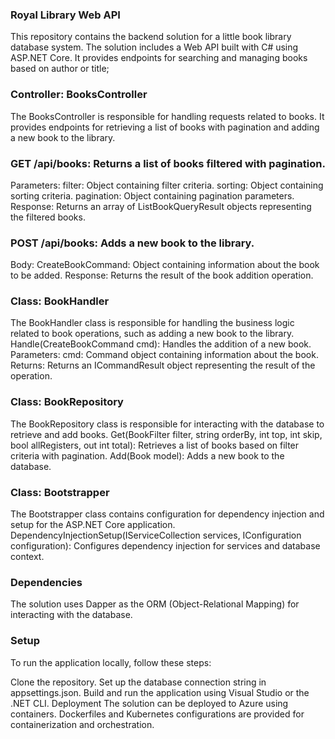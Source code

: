 ### Royal Library Web API ###
This repository contains the backend solution for a little book library database system. The solution includes a Web API built with C# using ASP.NET Core. It provides endpoints for searching and managing books based on author or title;

### Controller: BooksController ###
The BooksController is responsible for handling requests related to books. It provides endpoints for retrieving a list of books with pagination and adding a new book to the library.

### GET /api/books: Returns a list of books filtered with pagination. ###
Parameters:
filter: Object containing filter criteria.
sorting: Object containing sorting criteria.
pagination: Object containing pagination parameters.
Response:
Returns an array of ListBookQueryResult objects representing the filtered books.

### POST /api/books: Adds a new book to the library. ###
Body:
CreateBookCommand: Object containing information about the book to be added.
Response:
Returns the result of the book addition operation.

### Class: BookHandler ###
The BookHandler class is responsible for handling the business logic related to book operations, such as adding a new book to the library.
Handle(CreateBookCommand cmd): Handles the addition of a new book.
Parameters:
cmd: Command object containing information about the book.
Returns:
Returns an ICommandResult object representing the result of the operation.

### Class: BookRepository ###
The BookRepository class is responsible for interacting with the database to retrieve and add books.
Get(BookFilter filter, string orderBy, int top, int skip, bool allRegisters, out int total): 
Retrieves a list of books based on filter criteria with pagination.
Add(Book model): Adds a new book to the database.

### Class: Bootstrapper ###
The Bootstrapper class contains configuration for dependency injection and setup for the ASP.NET Core application.
DependencyInjectionSetup(IServiceCollection services, IConfiguration configuration): 
Configures dependency injection for services and database context.

### Dependencies ###
The solution uses Dapper as the ORM (Object-Relational Mapping) for interacting with the database.

### Setup ###
To run the application locally, follow these steps:

Clone the repository.
Set up the database connection string in appsettings.json.
Build and run the application using Visual Studio or the .NET CLI.
Deployment
The solution can be deployed to Azure using containers. Dockerfiles and Kubernetes configurations are provided for containerization and orchestration.
